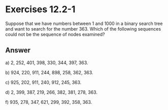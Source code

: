 # Exercises 12.2-1
Suppose that we have numbers between 1 and 1000 in a binary search tree and want to search for the number 363. Which of the following sequences could not be the sequence of nodes examined?

## Answer
a) 2, 252, 401, 398, 330, 344, 397, 363.

b) 924, 220, 911, 244, 898, 258, 362, 363.

c) 925, 202, 911, 240, 912, 245, 363.

d) 2, 399, 387, 219, 266, 382, 381, 278, 363.

f) 935, 278, 347, 621, 299, 392, 358, 363.

